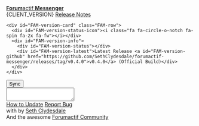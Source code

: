 <div class="FAM-content-block">
  <div id="FAM-service-title" class="FAM-title FAM-center"><a href="https://github.com/SethClydesdale/forumactif-messenger"><i class="fa fa-comments"></i> <b>Forum</b>actif <b>Messenger</b></a></div>

  <div id="FAM-version-data" class="FAM-center">
    <div id="FAM-version-current" class="FAM-row">
      <span id="FAM-version">{CLIENT_VERSION}</span>
      <span id="FAM-version-notes"><a href="https://github.com/SethClydesdale/forumactif-messenger/releases">Release Notes</a></span>
    </div>

    <div id="FAM-version-card" class="FAM-row">
      <div id="FAM-version-status-icon"><i class="fa fa-circle-o-notch fa-spin fa-2x fa-fw"></i></div>
      <div id="FAM-version-info">
        <div id="FAM-version-status"></div>
        <div id="FAM-version-latest">Latest Release <a id="FAM-version-github" href="https://github.com/SethClydesdale/forumactif-messenger/releases/tag/v0.4.0">v0.4.0</a> (Official Build)</div>
      </div>
    </div>
  </div>

  <div id="FAM-version-sync">
    <div class="FAM-row"><button id="FAM-update" class="FAM-button" onclick="FAM.update ? FAM.update() : FAM.page.about.update();"><i class="fa fa-refresh"></i> Sync</button></div>
    <div class="FAM-row"><textarea id="FAM-update-code" class="FAM-inputbox" onclick="this.select()" readonly></textarea></div>
    <div class="FAM-row FAM-center FAM-connected-buttons">
      <a href="https://github.com/SethClydesdale/forumactif-messenger/wiki/Updating"><i class="fa fa-question-circle"></i> How to Update</a>
      <a href="http://help.forumotion.com/t152951-forumactif-messenger-instant-message-application-for-forumotion#1047237"><i class="fa fa-bug"></i> Report Bug</a>
    </div>
  </div>

  <div id="FAM-creator-info">
    <div class="FAM-row"><i class="fa fa-code"></i> with <i class="fa fa-heart"></i> by <a href="https://github.com/SethClydesdale">Seth Clydesdale</a></div>
    <div class="FAM-row">And the awesome <a href="https://github.com/SethClydesdale/forumactif-messenger/graphs/contributors">Forumactif Community</a></div>
  </div>
</div>
